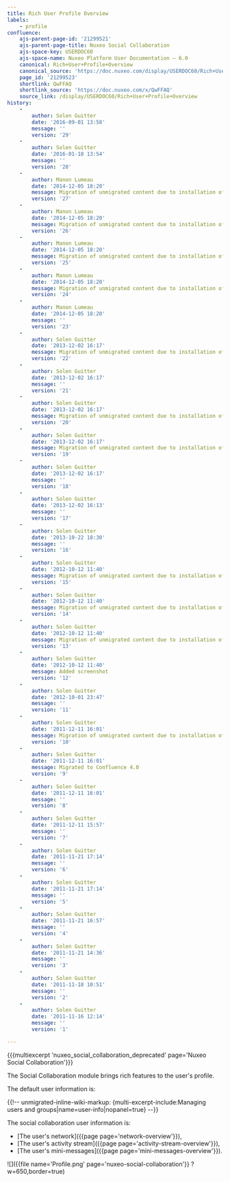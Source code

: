 ```yaml
---
title: Rich User Profile Overview
labels:
    - profile
confluence:
    ajs-parent-page-id: '21299521'
    ajs-parent-page-title: Nuxeo Social Collaboration
    ajs-space-key: USERDOC60
    ajs-space-name: Nuxeo Platform User Documentation — 6.0
    canonical: Rich+User+Profile+Overview
    canonical_source: 'https://doc.nuxeo.com/display/USERDOC60/Rich+User+Profile+Overview'
    page_id: '21299523'
    shortlink: QwFFAQ
    shortlink_source: 'https://doc.nuxeo.com/x/QwFFAQ'
    source_link: /display/USERDOC60/Rich+User+Profile+Overview
history:
    - 
        author: Solen Guitter
        date: '2016-09-01 13:58'
        message: ''
        version: '29'
    - 
        author: Solen Guitter
        date: '2016-01-18 13:54'
        message: ''
        version: '28'
    - 
        author: Manon Lumeau
        date: '2014-12-05 18:20'
        message: Migration of unmigrated content due to installation of a new plugin
        version: '27'
    - 
        author: Manon Lumeau
        date: '2014-12-05 18:20'
        message: Migration of unmigrated content due to installation of a new plugin
        version: '26'
    - 
        author: Manon Lumeau
        date: '2014-12-05 18:20'
        message: Migration of unmigrated content due to installation of a new plugin
        version: '25'
    - 
        author: Manon Lumeau
        date: '2014-12-05 18:20'
        message: Migration of unmigrated content due to installation of a new plugin
        version: '24'
    - 
        author: Manon Lumeau
        date: '2014-12-05 18:20'
        message: ''
        version: '23'
    - 
        author: Solen Guitter
        date: '2013-12-02 16:17'
        message: Migration of unmigrated content due to installation of a new plugin
        version: '22'
    - 
        author: Solen Guitter
        date: '2013-12-02 16:17'
        message: ''
        version: '21'
    - 
        author: Solen Guitter
        date: '2013-12-02 16:17'
        message: Migration of unmigrated content due to installation of a new plugin
        version: '20'
    - 
        author: Solen Guitter
        date: '2013-12-02 16:17'
        message: Migration of unmigrated content due to installation of a new plugin
        version: '19'
    - 
        author: Solen Guitter
        date: '2013-12-02 16:17'
        message: ''
        version: '18'
    - 
        author: Solen Guitter
        date: '2013-12-02 16:13'
        message: ''
        version: '17'
    - 
        author: Solen Guitter
        date: '2013-10-22 18:30'
        message: ''
        version: '16'
    - 
        author: Solen Guitter
        date: '2012-10-12 11:40'
        message: Migration of unmigrated content due to installation of a new plugin
        version: '15'
    - 
        author: Solen Guitter
        date: '2012-10-12 11:40'
        message: Migration of unmigrated content due to installation of a new plugin
        version: '14'
    - 
        author: Solen Guitter
        date: '2012-10-12 11:40'
        message: Migration of unmigrated content due to installation of a new plugin
        version: '13'
    - 
        author: Solen Guitter
        date: '2012-10-12 11:40'
        message: Added screenshot
        version: '12'
    - 
        author: Solen Guitter
        date: '2012-10-01 23:47'
        message: ''
        version: '11'
    - 
        author: Solen Guitter
        date: '2011-12-11 16:01'
        message: Migration of unmigrated content due to installation of a new plugin
        version: '10'
    - 
        author: Solen Guitter
        date: '2011-12-11 16:01'
        message: Migrated to Confluence 4.0
        version: '9'
    - 
        author: Solen Guitter
        date: '2011-12-11 16:01'
        message: ''
        version: '8'
    - 
        author: Solen Guitter
        date: '2011-12-11 15:57'
        message: ''
        version: '7'
    - 
        author: Solen Guitter
        date: '2011-11-21 17:14'
        message: ''
        version: '6'
    - 
        author: Solen Guitter
        date: '2011-11-21 17:14'
        message: ''
        version: '5'
    - 
        author: Solen Guitter
        date: '2011-11-21 16:57'
        message: ''
        version: '4'
    - 
        author: Solen Guitter
        date: '2011-11-21 14:36'
        message: ''
        version: '3'
    - 
        author: Solen Guitter
        date: '2011-11-18 10:51'
        message: ''
        version: '2'
    - 
        author: Solen Guitter
        date: '2011-11-16 12:14'
        message: ''
        version: '1'

---
```

{{{multiexcerpt 'nuxeo_social_collaboration_deprecated' page='Nuxeo Social Collaboration'}}}

The Social Collaboration module brings rich features to the user's profile.

The default user information is:

{{!-- unmigrated-inline-wiki-markup: {multi-excerpt-include:Managing users and groups|name=user-info|nopanel=true} --}}

The social collaboration user information is:

*   [The user's network]({{page page='network-overview'}}),
*   [The user's activity stream]({{page page='activity-stream-overview'}}),
*   [The user's mini-messages]({{page page='mini-messages-overview'}}).

![]({{file name='Profile.png' page='nuxeo-social-collaboration'}} ?w=650,border=true)

&nbsp;